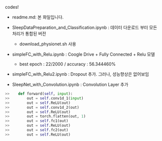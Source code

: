 codes!

- readme.md: 본 화일입니다.

- SleepDataPreparation_and_Classification.ipynb : 데이터 다운로드 부터 모든 처리가 통합된 버전
   - download_physionet.sh 사용

- simpleFC_with_Relu.ipynb : Coogle Drive + Fully Connected + Relu 모델
   - best epoch : 22/2000 / accuracy : 56.344460%
   
- simpleFC_with_Relu2.ipynb : Dropout 추가. 그러나, 성능향상은 없어보임

- SleepNet_with_Convolution.ipynb : Convolution Layer 추가

```python
>>    def forward(self, input):
>>        out = self.conv1d_1(input)
>>        out = self.ReLU(out)
>>        out = self.conv1d_2(out)
>>        out = self.ReLU(out)
>>        out = torch.flatten(out, 1)
>>        out = self.fc1(out)
>>        out = self.ReLU(out)
>>        out = self.fc2(out)
>>        out = self.ReLU(out)   
```


